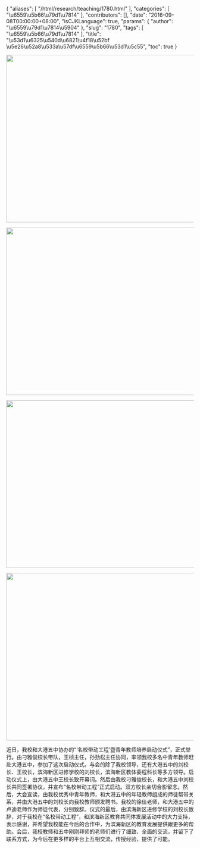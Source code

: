 {
    "aliases": [
        "/html/research/teaching/1780.html"
    ],
    "categories": [
        "\u6559\u5b66\u79d1\u7814"
    ],
    "contributors": [],
    "date": "2016-09-08T00:00:00+08:00",
    "isCJKLanguage": true,
    "params": {
        "author": "\u6559\u79d1\u7814\u5904"
    },
    "slug": "1780",
    "tags": [
        "\u6559\u5b66\u79d1\u7814"
    ],
    "title": "\u53d1\u6325\u540d\u6821\u4f18\u52bf \u5e26\u52a8\u533a\u57df\u6559\u5b66\u53d1\u5c55",
    "toc": true
}


<img
    src="https://cdn.tfls.online/mirror/full/11f0bfe3dd658af57f14eacafe21d229353e4d24.jpg"
    style="display:block;margin-left:auto;margin-right:auto;"
    decoding="async"
    fetchpriority="auto"
    loading="lazy"
    height="450"
    width="600"
/>




**<img
    src="https://cdn.tfls.online/mirror/full/4c1b3855427f632df0db7b8c44b6103fbd1d8f88.jpg"
    style="display:block;margin-left:auto;margin-right:auto;"
    decoding="async"
    fetchpriority="auto"
    loading="lazy"
    height="450"
    width="600"
/>**




**<img
    src="https://cdn.tfls.online/mirror/full/959be049ae6ccf565e97d50e87810d1b19bab259.jpg"
    style="display:block;margin-left:auto;margin-right:auto;"
    decoding="async"
    fetchpriority="auto"
    loading="lazy"
    height="450"
    width="600"
/>**




**<img
    src="https://cdn.tfls.online/mirror/full/66cc3bb1970c1c3eda9f4a944907c4a08905ba2d.jpg"
    style="display:block;margin-left:auto;margin-right:auto;"
    decoding="async"
    fetchpriority="auto"
    loading="lazy"
    height="450"
    width="600"
/>**




近日，我校和大港五中协办的“‘名校带动工程’暨青年教师培养启动仪式”，正式举行。由刁雅俊校长带队，王桢主任，孙劲松主任协同，率领我校多名中青年教师赶赴大港五中，参加了这次启动仪式。与会的除了我校领导，还有大港五中的刘校长、王校长，滨海新区进修学校的刘校长，滨海新区教体委程科长等多方领导。启动仪式上，由大港五中王校长致开幕词。然后由我校刁雅俊校长，和大港五中刘校长共同签署协议，并宣布“名校带动工程”正式启动。双方校长亲切合影留念。然后，大会宣读，由我校优秀中青年教师，和大港五中的年轻教师组成的师徒帮带关系，并由大港五中的刘校长向我校教师颁发聘书。我校的徐佳老师，和大港五中的卢迪老师作为师徒代表，分别致辞。仪式的最后，由滨海新区进修学校的刘校长致辞，对于我校在“名校带动工程”，和滨海新区教育共同体发展活动中的大力支持，表示感谢，并希望我校能在今后的合作中，为滨海新区的教育发展提供跟更多的帮助。会后，我校教师和五中刚刚拜师的老师们进行了细致、全面的交流，并留下了联系方式，为今后在更多样的平台上互相交流，传授经验，提供了可能。



  
